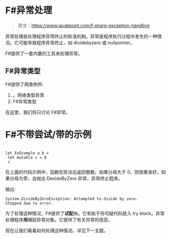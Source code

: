 # F#异常处理

> 原文：<https://www.javatpoint.com/f-sharp-exception-handling>

异常处理是处理程序异常终止的标准机制。异常是程序执行过程中发生的一种情况。它可能导致程序异常终止，如 dividebyzero 或 nullpointer。

F#提供了一套内置的工具来处理异常。

## F#异常类型

F#提供了两类例外:

1.  。网络类型异常
2.  F#异常类型

在这里，我们将只讨论 F#异常。

# F#不带尝试/带的示例

```

let ExExample a b =
 let mutable c = 0
 c 
```

在上面的代码示例中，函数在除法后返回整数。如果分母大于 0，则效果良好。如果分母为零，会抛出 DevideByZero 异常，异常终止程序。

输出:

```
System.DivideByZeroException: Attempted to divide by zero.
Stopped due to error.

```

为了处理这种情况，F#提供了**试配**块。它有助于将可疑代码放入 try block。异常处理程序**用**捕捉异常对象。它提供了有关异常的信息。

现在让我们看看如何处理这种情况。详见下一主题。